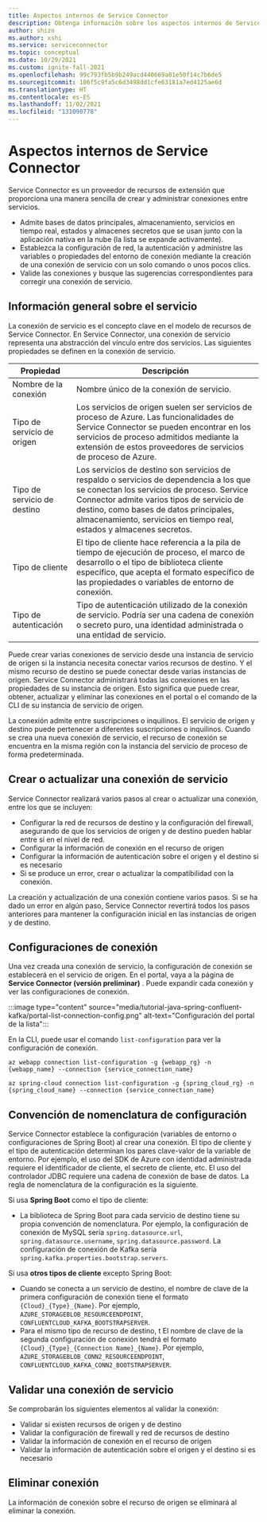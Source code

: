 ```yaml
---
title: Aspectos internos de Service Connector
description: Obtenga información sobre los aspectos internos de Service Conector, la arquitectura, las conexiones y cómo se transmiten los datos.
author: shizn
ms.author: xshi
ms.service: serviceconnector
ms.topic: conceptual
ms.date: 10/29/2021
ms.custom: ignite-fall-2021
ms.openlocfilehash: 99c793fb5b9b249acd440669a01e50f14c7b6de5
ms.sourcegitcommit: 106f5c9fa5c6d3498dd1cfe63181a7ed4125ae6d
ms.translationtype: HT
ms.contentlocale: es-ES
ms.lasthandoff: 11/02/2021
ms.locfileid: "131090778"
---
```

# <a name="service-connector-internals"></a>Aspectos internos de Service Connector

Service Connector es un proveedor de recursos de extensión que proporciona una manera sencilla de crear y administrar conexiones entre servicios.
- Admite bases de datos principales, almacenamiento, servicios en tiempo real, estados y almacenes secretos que se usan junto con la aplicación nativa en la nube (la lista se expande activamente).
- Establezca la configuración de red, la autenticación y administre las variables o propiedades del entorno de conexión mediante la creación de una conexión de servicio con un solo comando o unos pocos clics.
- Valide las conexiones y busque las sugerencias correspondientes para corregir una conexión de servicio. 

## <a name="service-connection-overview"></a>Información general sobre el servicio

La conexión de servicio es el concepto clave en el modelo de recursos de Service Connector. En Service Connector, una conexión de servicio representa una abstracción del vínculo entre dos servicios. Las siguientes propiedades se definen en la conexión de servicio.

| Propiedad | Descripción |
|--------|-----------|
| Nombre de la conexión | Nombre único de la conexión de servicio.  |
| Tipo de servicio de origen | Los servicios de origen suelen ser servicios de proceso de Azure. Las funcionalidades de Service Connector se pueden encontrar en los servicios de proceso admitidos mediante la extensión de estos proveedores de servicios de proceso de Azure.  |
| Tipo de servicio de destino | Los servicios de destino son servicios de respaldo o servicios de dependencia a los que se conectan los servicios de proceso. Service Connector admite varios tipos de servicio de destino, como bases de datos principales, almacenamiento, servicios en tiempo real, estados y almacenes secretos. |
| Tipo de cliente | El tipo de cliente hace referencia a la pila de tiempo de ejecución de proceso, el marco de desarrollo o el tipo de biblioteca cliente específico, que acepta el formato específico de las propiedades o variables de entorno de conexión. |
| Tipo de autenticación | Tipo de autenticación utilizado de la conexión de servicio. Podría ser una cadena de conexión o secreto puro, una identidad administrada o una entidad de servicio. |

Puede crear varias conexiones de servicio desde una instancia de servicio de origen si la instancia necesita conectar varios recursos de destino. Y el mismo recurso de destino se puede conectar desde varias instancias de origen. Service Connector administrará todas las conexiones en las propiedades de su instancia de origen. Esto significa que puede crear, obtener, actualizar y eliminar las conexiones en el portal o el comando de la CLI de su instancia de servicio de origen. 

La conexión admite entre suscripciones o inquilinos. El servicio de origen y destino puede pertenecer a diferentes suscripciones o inquilinos. Cuando se crea una nueva conexión de servicio, el recurso de conexión se encuentra en la misma región con la instancia del servicio de proceso de forma predeterminada.

## <a name="create-or-update-a-service-connection"></a>Crear o actualizar una conexión de servicio

Service Connector realizará varios pasos al crear o actualizar una conexión, entre los que se incluyen:

- Configurar la red de recursos de destino y la configuración del firewall, asegurando de que los servicios de origen y de destino pueden hablar entre sí en el nivel de red.
- Configurar la información de conexión en el recurso de origen
- Configurar la información de autenticación sobre el origen y el destino si es necesario
- Si se produce un error, crear o actualizar la compatibilidad con la conexión.

La creación y actualización de una conexión contiene varios pasos. Si se ha dado un error en algún paso, Service Connector revertirá todos los pasos anteriores para mantener la configuración inicial en las instancias de origen y de destino.

## <a name="connection-configurations"></a>Configuraciones de conexión

Una vez creada una conexión de servicio, la configuración de conexión se establecerá en el servicio de origen.
En el portal, vaya a la página de **Service Connector (versión preliminar)** . Puede expandir cada conexión y ver las configuraciones de conexión.

:::image type="content" source="media/tutorial-java-spring-confluent-kafka/portal-list-connection-config.png" alt-text="Configuración del portal de la lista":::

En la CLI, puede usar el comando `list-configuration` para ver la configuración de conexión.

```azurecli
az webapp connection list-configuration -g {webapp_rg} -n {webapp_name} --connection {service_connection_name}
```

```azurecli
az spring-cloud connection list-configuration -g {spring_cloud_rg} -n {spring_cloud_name} --connection {service_connection_name}
```

## <a name="configuration-naming-convention"></a>Convención de nomenclatura de configuración

Service Connector establece la configuración (variables de entorno o configuraciones de Spring Boot) al crear una conexión. El tipo de cliente y el tipo de autenticación determinan los pares clave-valor de la variable de entorno. Por ejemplo, el uso del SDK de Azure con identidad administrada requiere el identificador de cliente, el secreto de cliente, etc. El uso del controlador JDBC requiere una cadena de conexión de base de datos. La regla de nomenclatura de la configuración es la siguiente.

Si usa **Spring Boot** como el tipo de cliente:

* La biblioteca de Spring Boot para cada servicio de destino tiene su propia convención de nomenclatura. Por ejemplo, la configuración de conexión de MySQL sería `spring.datasource.url`, `spring.datasource.username`, `spring.datasource.password`. La configuración de conexión de Kafka sería `spring.kafka.properties.bootstrap.servers`.

Si usa **otros tipos de cliente** excepto Spring Boot:

* Cuando se conecta a un servicio de destino, el nombre de clave de la primera configuración de conexión tiene el formato `{Cloud}_{Type}_{Name}`. Por ejemplo, `AZURE_STORAGEBLOB_RESOURCEENDPOINT`, `CONFLUENTCLOUD_KAFKA_BOOTSTRAPSERVER`. 
* Para el mismo tipo de recurso de destino, t El nombre de clave de la segunda configuración de conexión tendrá el formato `{Cloud}_{Type}_{Connection Name}_{Name}`. Por ejemplo, `AZURE_STORAGEBLOB_CONN2_RESOURCEENDPOINT`, `CONFLUENTCLOUD_KAFKA_CONN2_BOOTSTRAPSERVER`.

## <a name="validate-a-service-connection"></a>Validar una conexión de servicio
Se comprobarán los siguientes elementos al validar la conexión:

* Validar si existen recursos de origen y de destino
* Validar la configuración de firewall y red de recursos de destino
* Validar la información de conexión en el recurso de origen
* Validar la información de autenticación sobre el origen y el destino si es necesario

## <a name="delete-connection"></a>Eliminar conexión

La información de conexión sobre el recurso de origen se eliminará al eliminar la conexión. 
